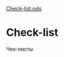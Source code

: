[Check-list.ods](https://github.com/Mhalex-999/Check-list/files/6518895/Check-list.ods)
# Check-list
Чек-листы
